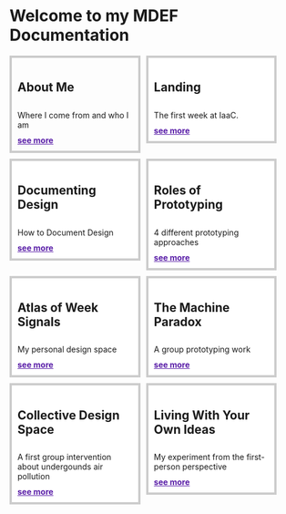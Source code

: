 # Welcome to my MDEF Documentation

<div style="display:flex; width: 100%; align-items: flex-start; align-content: flex-start; gap: 10px; flex-wrap:wrap;">
    <div style="border: 4px solid rgba(0, 0, 0, 0.20); display: flex; padding: 10px; flex-direction: column; align-items: flex-start; gap: 10px; width: 40%; height: 100%; object-fit: cover; background-color: rgb(255,255,255)," >
    <h2>About Me</h2>
    Where I come from and who I am
    <a style="color: rgb(88, 28, 167); font-weight: bold;" href="https://marius-schairer.github.io/MDEF_Documentation/about/me/">see more</a>
    </div>
    <div style="border: 4px solid rgba(0, 0, 0, 0.20); display: flex; padding: 10px; flex-direction: column; align-items: flex-start; gap: 10px; width: 40%; height: 100%; object-fit: cover; background-color: rgb(255,255,255)">
    <h2>Landing</h2>
    The first week at IaaC. 
    <a style="color: rgb(88, 28, 167); font-weight: bold;" href="https://marius-schairer.github.io/MDEF_Documentation/term1/Landing/landing/">see more</a>
    </div>
    <div style="border: 4px solid rgba(0, 0, 0, 0.20); display: flex; padding: 10px; flex-direction: column; align-items: flex-start; gap: 10px; width: 40%; height: 100%; object-fit: cover; background-color: rgb(255,255,255)" >
    <h2>Documenting Design</h2>
    How to Document Design
    <a style="color: rgb(88, 28, 167); font-weight: bold;" href="https://marius-schairer.github.io/MDEF_Documentation/">see more</a>
    </div>
    <div style="border: 4px solid rgba(0, 0, 0, 0.20); display: flex; padding: 10px; flex-direction: column; align-items: flex-start; gap: 10px; width: 40%; height: 100%; object-fit: cover; background-color: rgb(255,255,255)">
    <h2>Roles of Prototyping</h2>
    4 different prototyping approaches
    <a style="color: rgb(88, 28, 167); font-weight: bold;" href="https://marius-schairer.github.io/MDEF_Documentation/term1/Design/DesignStudio01/">see more</a>
    </div>
    <div style="border: 4px solid rgba(0, 0, 0, 0.20); display: flex; padding: 10px; flex-direction: column; align-items: flex-start; gap: 10px; width: 40%; height: 100%; object-fit: cover; background-color: rgb(255,255,255)">
    <h2>Atlas of Week Signals</h2>
    My personal design space 
    <a style="color: rgb(88, 28, 167); font-weight: bold;" href="https://marius-schairer.github.io/MDEF_Documentation/term1/Design/AtlasofWeakSignals/">see more</a>
    </div>
    <div style="border: 4px solid rgba(0, 0, 0, 0.20); display: flex; padding: 10px; flex-direction: column; align-items: flex-start; gap: 10px; width: 40%; height: 100%; object-fit: cover; background-color: rgb(255,255,255)">
    <h2>The Machine Paradox</h2>
    A group prototyping work 
    <a style="color: rgb(88, 28, 167); font-weight: bold;" href="https://marius-schairer.github.io/MDEF_Documentation/term1/Design/MachineParadox/md">see more</a>
    </div>
    <div style="border: 4px solid rgba(0, 0, 0, 0.20); display: flex; padding: 10px; flex-direction: column; align-items: flex-start; gap: 10px; width: 40%; height: 100%; object-fit: cover; background-color: rgb(255,255,255)">
    <h2>Collective Design Space</h2>
    A first group intervention about undergounds air pollution
    <a style="color: rgb(88, 28, 167); font-weight: bold;" href="https://marius-schairer.github.io/MDEF_Documentation/term1/Design/CollectiveDesignSpace/">see more</a>
    </div>
    <div style="border: 4px solid rgba(0, 0, 0, 0.20); display: flex; padding: 10px; flex-direction: column; align-items: flex-start; gap: 10px; width: 40%; height: 100%; object-fit: cover; background-color: rgb(255,255,255)">
    <h2>Living With Your Own Ideas</h2>
    My experiment from the first-person perspective
    <a style="color: rgb(88, 28, 167); font-weight: bold;" href="https://marius-schairer.github.io/MDEF_Documentation/term1/Design/LwYoI/">see more</a>
    </div>
</div>